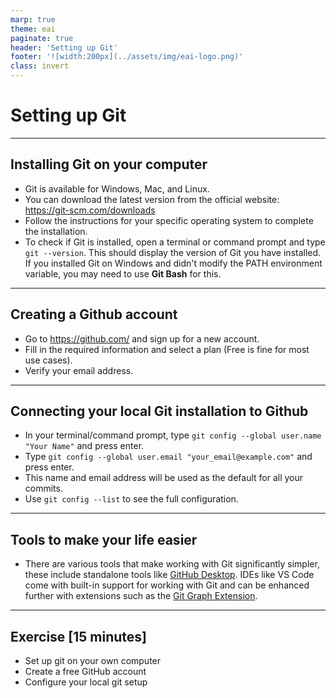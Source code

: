 ```yaml
---
marp: true
theme: eai
paginate: true
header: 'Setting up Git'
footer: '![width:200px](../assets/img/eai-logo.png)'
class: invert
---
```


# Setting up Git

---

## Installing Git on your computer

- Git is available for Windows, Mac, and Linux.
- You can download the latest version from the official website: <https://git-scm.com/downloads>
- Follow the instructions for your specific operating system to complete the installation.
- To check if Git is installed, open a terminal or command prompt and type `git --version`. This should display the version of Git you have installed. If you installed Git on Windows and didn't modify the PATH environment variable, you may need to use **Git Bash** for this.

---

## Creating a Github account

- Go to <https://github.com/> and sign up for a new account.
- Fill in the required information and select a plan (Free is fine for most use cases).
- Verify your email address.

---

## Connecting your local Git installation to Github

- In your terminal/command prompt, type `git config --global user.name "Your Name"` and press enter.
- Type `git config --global user.email "your_email@example.com"` and press enter.
- This name and email address will be used as the default for all your commits.
- Use `git config --list` to see the full configuration.

---

## Tools to make your life easier

- There are various tools that make working with Git significantly simpler, these include standalone tools like [GitHub Desktop](https://desktop.github.com/). IDEs like VS Code come with built-in support for working with Git and can be enhanced further with extensions such as the [Git Graph Extension](https://marketplace.visualstudio.com/items?itemName=mhutchie.git-graph).

---

## Exercise [15 minutes]

- Set up git on your own computer
- Create a free GitHub account
- Configure your local git setup
